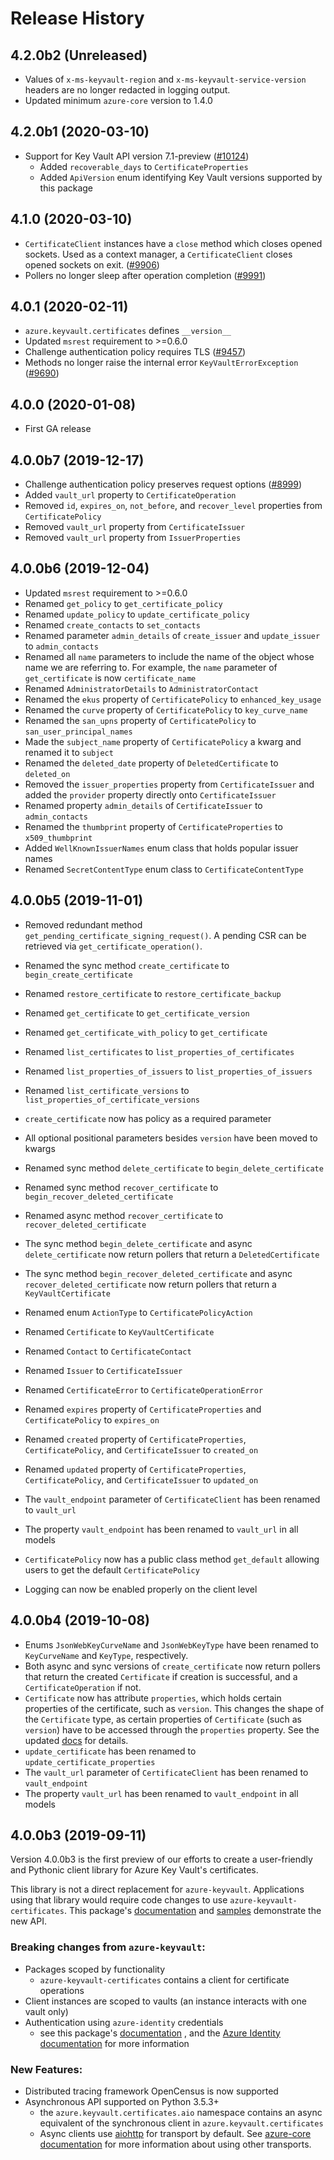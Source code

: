 # Release History

## 4.2.0b2 (Unreleased)
- Values of `x-ms-keyvault-region` and `x-ms-keyvault-service-version` headers
  are no longer redacted in logging output.
- Updated minimum `azure-core` version to 1.4.0

## 4.2.0b1 (2020-03-10)
- Support for Key Vault API version 7.1-preview
([#10124](https://github.com/Azure/azure-sdk-for-python/pull/10124))
  - Added `recoverable_days` to `CertificateProperties`
  - Added `ApiVersion` enum identifying Key Vault versions supported by this package

## 4.1.0 (2020-03-10)
- `CertificateClient` instances have a `close` method which closes opened
sockets. Used as a context manager, a `CertificateClient` closes opened sockets
on exit. ([#9906](https://github.com/Azure/azure-sdk-for-python/pull/9906))
- Pollers no longer sleep after operation completion
([#9991](https://github.com/Azure/azure-sdk-for-python/pull/9991))

## 4.0.1 (2020-02-11)
- `azure.keyvault.certificates` defines `__version__`
- Updated `msrest` requirement to >=0.6.0
- Challenge authentication policy requires TLS
([#9457](https://github.com/Azure/azure-sdk-for-python/pull/9457))
- Methods no longer raise the internal error `KeyVaultErrorException`
([#9690](https://github.com/Azure/azure-sdk-for-python/issues/9690))

## 4.0.0 (2020-01-08)
- First GA release

## 4.0.0b7 (2019-12-17)
- Challenge authentication policy preserves request options
([#8999](https://github.com/Azure/azure-sdk-for-python/pull/8999))
- Added `vault_url` property to `CertificateOperation`
- Removed `id`, `expires_on`, `not_before`, and `recover_level` properties from `CertificatePolicy`
- Removed `vault_url` property from `CertificateIssuer`
- Removed `vault_url` property from `IssuerProperties`


## 4.0.0b6 (2019-12-04)
- Updated `msrest` requirement to >=0.6.0
- Renamed `get_policy` to `get_certificate_policy`
- Renamed `update_policy` to `update_certificate_policy`
- Renamed `create_contacts` to `set_contacts`
- Renamed parameter `admin_details` of `create_issuer` and `update_issuer` to `admin_contacts`
- Renamed all `name` parameters to include the name of the object whose name we are referring to.
For example, the `name` parameter of `get_certificate` is now `certificate_name`
- Renamed `AdministratorDetails` to `AdministratorContact`
- Renamed the `ekus` property of `CertificatePolicy` to `enhanced_key_usage`
- Renamed the `curve` property of `CertificatePolicy` to `key_curve_name`
- Renamed the `san_upns` property of `CertificatePolicy` to `san_user_principal_names`
- Made the `subject_name` property of `CertificatePolicy` a kwarg and renamed it to `subject`
- Renamed the `deleted_date` property of `DeletedCertificate` to `deleted_on`
- Removed the `issuer_properties` property from `CertificateIssuer` and added the `provider` property
directly onto `CertificateIssuer`
- Renamed property `admin_details` of `CertificateIssuer` to `admin_contacts`
- Renamed the `thumbprint` property of `CertificateProperties` to `x509_thumbprint`
- Added `WellKnownIssuerNames` enum class that holds popular issuer names
- Renamed `SecretContentType` enum class to `CertificateContentType`


## 4.0.0b5 (2019-11-01)
- Removed redundant method `get_pending_certificate_signing_request()`. A pending CSR can be retrieved via `get_certificate_operation()`.
- Renamed the sync method `create_certificate` to `begin_create_certificate`
- Renamed `restore_certificate` to `restore_certificate_backup`
- Renamed `get_certificate` to `get_certificate_version`
- Renamed `get_certificate_with_policy` to `get_certificate`
- Renamed `list_certificates` to `list_properties_of_certificates`
- Renamed `list_properties_of_issuers` to `list_properties_of_issuers`
- Renamed `list_certificate_versions` to `list_properties_of_certificate_versions`
- `create_certificate` now has policy as a required parameter
- All optional positional parameters besides `version` have been moved to kwargs
- Renamed sync method `delete_certificate` to `begin_delete_certificate`
- Renamed sync method `recover_certificate` to `begin_recover_deleted_certificate`
- Renamed async method `recover_certificate` to `recover_deleted_certificate`
- The sync method `begin_delete_certificate` and async `delete_certificate` now return pollers that return a `DeletedCertificate`
- The sync method `begin_recover_deleted_certificate` and async `recover_deleted_certificate` now return pollers that return a `KeyVaultCertificate`

- Renamed enum `ActionType` to `CertificatePolicyAction`
- Renamed `Certificate` to `KeyVaultCertificate`
- Renamed `Contact` to `CertificateContact`
- Renamed `Issuer` to `CertificateIssuer`
- Renamed `CertificateError` to `CertificateOperationError`
- Renamed `expires` property of `CertificateProperties` and `CertificatePolicy` to `expires_on`
- Renamed `created` property of `CertificateProperties`, `CertificatePolicy`, and `CertificateIssuer` to `created_on`
- Renamed `updated` property of `CertificateProperties`, `CertificatePolicy`, and `CertificateIssuer` to `updated_on`
- The `vault_endpoint` parameter of `CertificateClient` has been renamed to `vault_url`
- The property `vault_endpoint` has been renamed to `vault_url` in all models
- `CertificatePolicy` now has a public class method `get_default` allowing users to get the default `CertificatePolicy`
- Logging can now be enabled properly on the client level

## 4.0.0b4 (2019-10-08)
- Enums `JsonWebKeyCurveName` and `JsonWebKeyType` have been renamed to `KeyCurveName` and `KeyType`, respectively.
- Both async and sync versions of `create_certificate` now return pollers that return the created `Certificate` if creation is successful,
and a `CertificateOperation` if not.
- `Certificate` now has attribute `properties`, which holds certain properties of the
certificate, such as `version`. This changes the shape of the `Certificate` type,
as certain properties of `Certificate` (such as `version`) have to be accessed
through the `properties` property. See the updated [docs](https://azure.github.io/azure-sdk-for-python/ref/azure.keyvault.certificates.html)
for details.
- `update_certificate` has been renamed to `update_certificate_properties`
- The `vault_url` parameter of `CertificateClient` has been renamed to `vault_endpoint`
- The property `vault_url` has been renamed to `vault_endpoint` in all models

## 4.0.0b3 (2019-09-11)
Version 4.0.0b3 is the first preview of our efforts to create a user-friendly and Pythonic client library for Azure Key Vault's certificates.

 This library is not a direct replacement for `azure-keyvault`. Applications
using that library would require code changes to use `azure-keyvault-certificates`.
This package's
[documentation](https://github.com/Azure/azure-sdk-for-python/tree/master/sdk/keyvault/azure-keyvault-certificates/README.md)
and
[samples](https://github.com/Azure/azure-sdk-for-python/tree/master/sdk/keyvault/azure-keyvault-certificates/samples)
demonstrate the new API.

### Breaking changes from `azure-keyvault`:
- Packages scoped by functionality
    - `azure-keyvault-certificates` contains a client for certificate operations
- Client instances are scoped to vaults (an instance interacts with one vault
only)
- Authentication using `azure-identity` credentials
  - see this package's
  [documentation](https://github.com/Azure/azure-sdk-for-python/tree/master/sdk/keyvault/azure-keyvault-keys/README.md)
  , and the
  [Azure Identity documentation](https://github.com/Azure/azure-sdk-for-python/blob/master/sdk/identity/azure-identity/README.md)
  for more information

### New Features:
- Distributed tracing framework OpenCensus is now supported
- Asynchronous API supported on Python 3.5.3+
    - the `azure.keyvault.certificates.aio` namespace contains an async equivalent of
    the synchronous client in `azure.keyvault.certificates`
    - Async clients use [aiohttp](https://pypi.org/project/aiohttp/) for transport
    by default. See [azure-core documentation](https://github.com/Azure/azure-sdk-for-python/blob/master/sdk/core/azure-core/README.md/#transport)
    for more information about using other transports.
